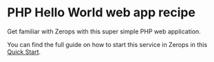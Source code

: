 # PHP Hello World web app recipe

Get familiar with Zerops with this super simple PHP web application.

You can find the full guide on how to start this service in Zerops in this [Quick Start](https://docs.zerops.io/php/quickstart).

